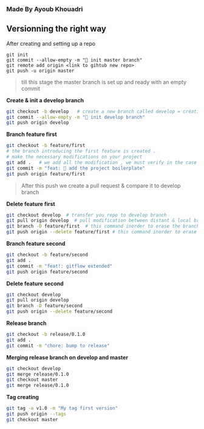 ### Made By Ayoub Khouadri
## Versionning the right way
After creating and setting up a repo 
```
git init 
git commit --allow-empty -m "🎉 init master branch"
git remote add origin <link to gihtub new repo>
git push -u origin master
```
> till this stage the master branch is set up and ready with an empty commit

__Create & init a develop branch__
```bash
git checkout -b develop   # create a new branch called develop = création d'une branche intitulé develop
git commit --allow-empty -m "🎉 init develop branch"
git push origin develop
```
__Branch feature first__
```bash
git checkout -b feature/first
# the branch introducing the first feature is created .
# make the necessary modifications on your project
git add .   # we add all the modification , we must verify in the case of a project the .gitignore file is created .
git commit -m "feat: 🚧 add the project boilerplate" 
git push origin feature/first
```
> After this push we create a pull request & compare it to develop branch

__Delete feature first__
```bash
git checkout develop  # transfer you repo to develop branch
git pull origin develop  # pull modification between distant & local branch
git branch -D feature/first  # this command inorder to erase the branch feature/first locally.
git push origin --delete feature/first # this command inorder to erase the branch feature/first on gihtub distant repo.
```
__Branch feature second__
```bash
git checkout -b feature/second
git add .
git commit -m "feat!: gitflow extended"
git push origin feature/second
```
__Delete feature second__
```bash
git checkout develop
git pull origin develop
git branch -D feature/second
git push origin --delete feature/second
```
__Release branch__
```bash
git checkout -b release/0.1.0
git add .
git commit -m "chore: bump to release"
```
__Merging release branch on develop and master__
```bash
git checkout develop
git merge release/0.1.0
git checkout master
git merge release/0.1.0
```
__Tag creating__
```bash
git tag -a v1.0 -m "My tag first version"
git push origin --tags
git checkout master
```
